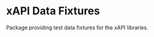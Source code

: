 xAPI Data Fixtures
==================

Package providing test data fixtures for the xAPI libraries.
